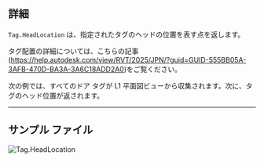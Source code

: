 ## 詳細
`Tag.HeadLocation` は、指定されたタグのヘッドの位置を表す点を返します。

タグ配置の詳細については、こちらの記事(https://help.autodesk.com/view/RVT/2025/JPN/?guid=GUID-555BB05A-3AFB-470D-BA3A-3A6C18ADD2A0)をご覧ください。

次の例では、すべてのドア タグが L1 平面図ビューから収集されます。次に、タグのヘッド位置が返されます。
___
## サンプル ファイル

![Tag.HeadLocation](./Revit.Elements.Tag.HeadLocation_img.jpg)
